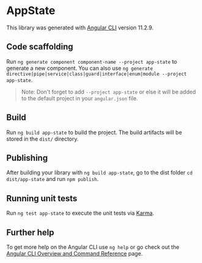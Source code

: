 # AppState

This library was generated with [Angular CLI](https://github.com/angular/angular-cli) version 11.2.9.

## Code scaffolding

Run `ng generate component component-name --project app-state` to generate a new component. You can also use `ng generate directive|pipe|service|class|guard|interface|enum|module --project app-state`.
> Note: Don't forget to add `--project app-state` or else it will be added to the default project in your `angular.json` file. 

## Build

Run `ng build app-state` to build the project. The build artifacts will be stored in the `dist/` directory.

## Publishing

After building your library with `ng build app-state`, go to the dist folder `cd dist/app-state` and run `npm publish`.

## Running unit tests

Run `ng test app-state` to execute the unit tests via [Karma](https://karma-runner.github.io).

## Further help

To get more help on the Angular CLI use `ng help` or go check out the [Angular CLI Overview and Command Reference](https://angular.io/cli) page.
